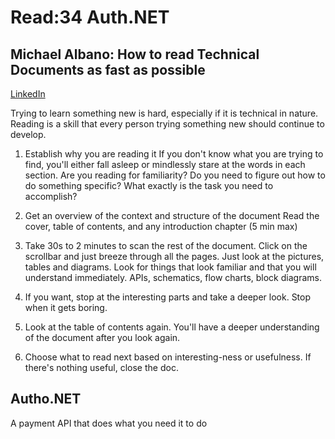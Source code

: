 # Read:34 Auth.NET

## Michael Albano: How to read Technical Documents as fast as possible
[LinkedIn](https://www.linkedin.com/pulse/20140730081025-316694350-how-to-read-technical-docs-in-the-minimum-time-possible/)

Trying to learn something new is hard, especially if it is technical in nature. Reading is a skill that every person trying something new should continue to develop.

1. Establish why you are reading it
If you don't know what you are trying to find, you'll either fall asleep or mindlessly stare at the words in each section. Are you reading for familiarity? Do you need to figure out how to do something specific? What exactly is the task you need to accomplish?

2. Get an overview of the context and structure of the document
Read the cover, table of contents, and any introduction chapter (5 min max)

3. Take 30s to 2 minutes to scan the rest of the document. Click on the scrollbar and just breeze through all the pages. Just look at the pictures, tables and diagrams. Look for things that look familiar and that you will understand immediately. APIs, schematics, flow charts, block diagrams.

4. If you want, stop at the interesting parts and take a deeper look. Stop when it gets boring.

5. Look at the table of contents again. You'll have a deeper understanding of the document after you look again.

6. Choose what to read next based on interesting-ness or usefulness. If there's nothing useful, close the doc.


## Autho.NET
A payment API that does what you need it to do